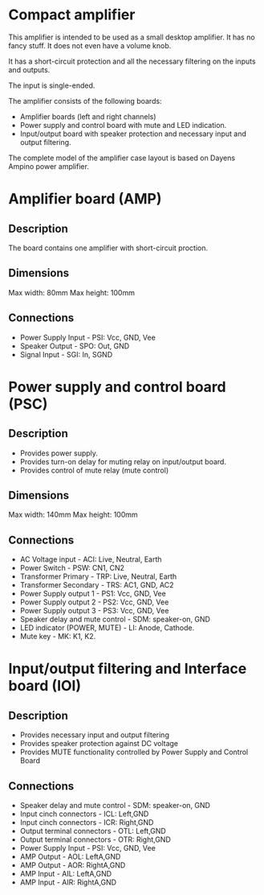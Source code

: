 
Compact amplifier
=================

This amplifier is intended to be used as a small desktop amplifier. It has no
fancy stuff. It does not even have a volume knob.

It has a short-circuit protection and all the necessary filtering on the inputs
and outputs.

The input is single-ended. 

The amplifier consists of the following boards:
 - Amplifier boards (left and right channels)
 - Power supply and control board with mute and LED indication.
 - Input/output board with speaker protection and necessary input and output
   filtering.

The complete model of the amplifier case layout is based on Dayens Ampino power 
amplifier.

Amplifier board (AMP)
=====================

Description
-----------

The board contains one amplifier with short-circuit proction.

Dimensions
----------

Max width: 80mm
Max height: 100mm

Connections
-----------

* Power Supply Input - PSI: Vcc, GND, Vee
* Speaker Output - SPO: Out, GND
* Signal Input - SGI: In, SGND


Power supply and control board (PSC)
====================================

Description
-----------

* Provides power supply.
* Provides turn-on delay for muting relay on input/output board.
* Provides control of mute relay (mute control)

Dimensions
----------

Max width: 140mm
Max height: 100mm

Connections
-----------

* AC Voltage input - ACI: Live, Neutral, Earth
* Power Switch - PSW: CN1, CN2
* Transformer Primary - TRP: Live, Neutral, Earth
* Transformer Secondary - TRS: AC1, GND, AC2
* Power Supply output 1 - PS1: Vcc, GND, Vee
* Power Supply output 2 - PS2: Vcc, GND, Vee
* Power Supply output 3 - PS3: Vcc, GND, Vee
* Speaker delay and mute control - SDM: speaker-on, GND
* LED indicator (POWER, MUTE) - LI: Anode, Cathode.
* Mute key - MK: K1, K2.

Input/output filtering and Interface board (IOI)
================================================

Description
-----------

* Provides necessary input and output filtering
* Provides speaker protection against DC voltage
* Provides MUTE functionality controlled by Power Supply and Control Board

Connections
-----------

* Speaker delay and mute control - SDM: speaker-on, GND
* Input cinch connectors - ICL: Left,GND
* Input cinch connectors - ICR: Right,GND
* Output terminal connectors - OTL: Left,GND
* Output terminal connectors - OTR: Right,GND
* Power Supply Input - PSI: Vcc, GND, Vee
* AMP Output - AOL: LeftA,GND
* AMP Output - AOR: RightA,GND
* AMP Input - AIL: LeftA,GND
* AMP Input - AIR: RightA,GND
